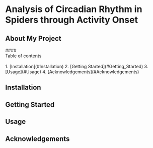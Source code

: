 # Analysis of Circadian Rhythm in Spiders through Activity Onset

## About My Project

</details>
#### <summary> Table of contents <summary>
 <br>
1. [Installation](#Installation)
2. [Getting Started](#Getting_Started)
3. [Usage](#Usage)
4. [Acknowledgements](#Acknowledgements)
 </details>

## Installation <a name="Installation"></a>

## Getting Started <a name="Getting_Started"></a>

## Usage <a name="Usage"></a>

## Acknowledgements <a name="Acknowledgements"></a>
